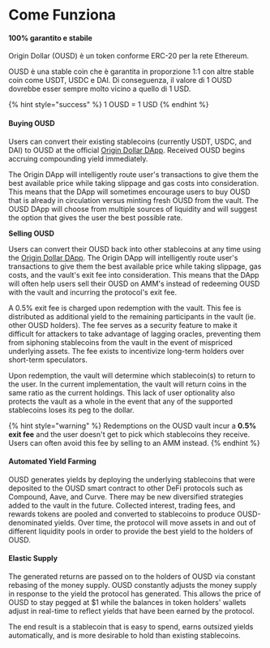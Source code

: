 # Come Funziona

#### 100% garantito e stabile

Origin Dollar \(OUSD\) è un token conforme ERC-20 per la rete Ethereum.

OUSD è una stable coin che è garantita in proporzione 1:1 con altre stable coin come USDT, USDC e DAI. Di conseguenza, il valore di 1 OUSD dovrebbe esser sempre molto vicino a quello di 1 USD.

{% hint style="success" %}
1 OUSD = 1 USD
{% endhint %}

#### Buying OUSD

Users can convert their existing stablecoins \(currently USDT, USDC, and DAI\) to OUSD at the official [Origin Dollar DApp](www.ousd.com). Received OUSD begins accruing compounding yield immediately.

The Origin DApp will intelligently route user's transactions to give them the best available price while taking slippage and gas costs into consideration. This means that the DApp will sometimes encourage users to buy OUSD that is already in circulation versus minting fresh OUSD from the vault. The OUSD DApp will choose from multiple sources of liquidity and will suggest the option that gives the user the best possible rate.

**Selling OUSD**

Users can convert their OUSD back into other stablecoins at any time using the [Origin Dollar DApp](www.ousd.com). The Origin DApp will intelligently route user's transactions to give them the best available price while taking slippage, gas costs, and the vault's exit fee into consideration. This means that the DApp will often help users sell their OUSD on AMM's instead of redeeming OUSD with the vault and incurring the protocol's exit fee.

A 0.5% exit fee is charged upon redemption with the vault. This fee is distributed as additional yield to the remaining participants in the vault \(ie. other OUSD holders\). The fee serves as a security feature to make it difficult for attackers to take advantage of lagging oracles, preventing them from siphoning stablecoins from the vault in the event of mispriced underlying assets. The fee exists to incentivize long-term holders over short-term speculators.

Upon redemption, the vault will determine which stablecoin\(s\) to return to the user. In the current implementation, the vault will return coins in the same ratio as the current holdings. This lack of user optionality also protects the vault as a whole in the event that any of the supported stablecoins loses its peg to the dollar.

{% hint style="warning" %}
Redemptions on the OUSD vault incur a **0.5% exit fee** and the user doesn't get to pick which stablecoins they receive. Users can often avoid this fee by selling to an AMM instead.
{% endhint %}

#### **Automated Yield Farming**

OUSD generates yields by deploying the underlying stablecoins that were deposited to the OUSD smart contract to other DeFi protocols such as Compound, Aave, and Curve. There may be new diversified strategies added to the vault in the future. Collected interest, trading fees, and rewards tokens are pooled and converted to stablecoins to produce OUSD-denominated yields. Over time, the protocol will move assets in and out of different liquidity pools in order to provide the best yield to the holders of OUSD.

#### **Elastic Supply**

The generated returns are passed on to the holders of OUSD via constant rebasing of the money supply. OUSD constantly adjusts the money supply in response to the yield the protocol has generated. This allows the price of OUSD to stay pegged at $1 while the balances in token holders' wallets adjust in real-time to reflect yields that have been earned by the protocol.

The end result is a stablecoin that is easy to spend, earns outsized yields automatically, and is more desirable to hold than existing stablecoins.

